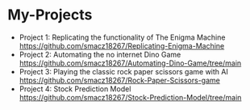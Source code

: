 # My-Projects

- Project 1: Replicating the functionality of The Enigma Machine
https://github.com/smacz18267/Replicating-Enigma-Machine
- Project 2: Automating the no internet Dino Game
https://github.com/smacz18267/Automating-Dino-Game/tree/main
- Project 3: Playing the classic rock paper scissors game with AI
https://github.com/smacz18267/Rock-Paper-Scissors-game
- Project 4: Stock Prediction Model
https://github.com/smacz18267/Stock-Prediction-Model/tree/main

